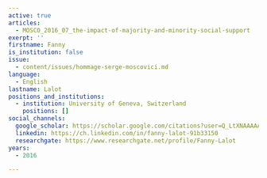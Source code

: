 ```yaml
---
active: true
articles:
  - MOSCO_2016_07_the-impact-of-majority-and-minority-social-support
exerpt: ''
firstname: Fanny
is_institution: false
issue:
  - content/issues/hommage-serge-moscovici.md
language:
  - English
lastname: Lalot
positions_and_institutions:
  - institution: University of Geneva, Switzerland
    positions: []
social_channels:
  google_scholar: https://scholar.google.com/citations?user=Q_LtXNAAAAAJ&hl=fr
  linkedin: https://ch.linkedin.com/in/fanny-lalot-91b33150
  researchgate: https://www.researchgate.net/profile/Fanny-Lalot
years:
  - 2016

---
```

